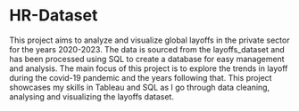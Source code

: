 # HR-Dataset
This project aims to analyze and visualize global layoffs in the private sector for the years 2020-2023. The data is sourced from the layoffs_dataset and has been processed using SQL to create a database for easy management and analysis. The main focus of this project is to explore the trends in layoff during the covid-19 pandemic and the years following that. This project showcases my skills in Tableau and SQL as I go through data cleaning, analysing and visualizing the layoffs dataset.
